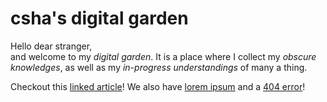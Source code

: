 # csha's digital garden

Hello dear stranger,\
and welcome to my *digital garden*. It is a place where I collect my *obscure knowledges*, as well as my *in-progress understandings* of many a thing.

Checkout this [linked article](linked)! We also have [lorem ipsum](lipsum) and a [404 error](non-existe)!
